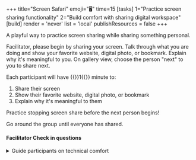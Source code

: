+++
title="Screen Safari"
emoji="🖥️"
time=15
[tasks]
1="Practice screen sharing functionality"
2="Build comfort with sharing digital workspace"
[build]
render = 'never'
list = 'local'
publishResources = false
+++

A playful way to practice screen sharing while sharing something personal.

Facilitator, please begin by sharing your screen. Talk through what you are doing and show your favorite website, digital photo, or bookmark. Explain why it's meaningful to you. On gallery view, choose the person "next" to you to share next.

Each participant will have {{<timer>}}1{{</timer>}} minute to:

1. Share their screen
1. Show their favorite website, digital photo, or bookmark
1. Explain why it's meaningful to them

Practice stopping screen share before the next person begins!

Go around the group until everyone has shared.

#### Facilitator Check in questions

<details><summary>Guide participants on technical comfort</summary>

- What was challenging about the screen sharing process?
- What would make you feel more confident sharing your screen?
- What did you learn about your colleagues through their shares?

</details>
